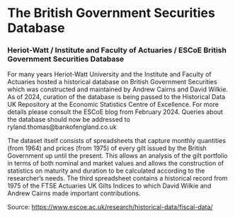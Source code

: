 <h1>The British Government Securities Database</h1>

<h3>Heriot-Watt / Institute and Faculty of Actuaries / ESCoE British Government Securities Database</h3>
<p>For many years Heriot-Watt University and the Institute and Faculty of Actuaries hosted a historical database on British Government Securities which was constructed and maintained by Andrew Cairns and David Wilkie. As of 2024, curation of the database is being passed to the Historical Data UK Repository at the Economic Statistics Centre of Excellence. For more details please consult the ESCoE blog from February 2024. Queries about the database should now be addressed to ryland.thomas@bankofengland.co.uk</p>

<p>The dataset itself consists of spreadsheets that capture monthly quantities (from 1964) and prices (from 1975) of every gilt issued by the British Government up until the present. This allows an analysis of the gilt portfolio in terms of both nominal and market values and allows the construction of statistics on maturity and duration to be calculated according to the researcher’s needs. The third spreadsheet contains a historical record from 1975 of the FTSE Actuaries UK Gilts Indices to which David Wilkie and Andrew Cairns made important contributions.</p>

Source: <a href="https://www.escoe.ac.uk/research/historical-data/fiscal-data/">https://www.escoe.ac.uk/research/historical-data/fiscal-data/</a>